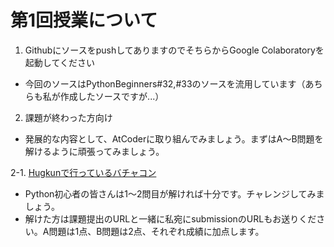 # 第1回授業について

1. GithubにソースをpushしてありますのでそちらからGoogle Colaboratoryを起動してください
- 今回のソースはPythonBeginners#32,#33のソースを流用しています（あちらも私が作成したソースですが...）

2. 課題が終わった方向け
- 発展的な内容として、AtCoderに取り組んでみましょう。まずはA〜B問題を解けるように頑張ってみましょう。

2-1. [Hugkunで行っているバチャコン](https://kenkoooo.com/atcoder/#/contest/show/9d110f00-a139-4cd4-b73c-6939b2efee82)
- Python初心者の皆さんは1〜2問目が解ければ十分です。チャレンジしてみましょう。
- 解けた方は課題提出のURLと一緒に私宛にsubmissionのURLもお送りください。A問題は1点、B問題は2点、それぞれ成績に加点します。
